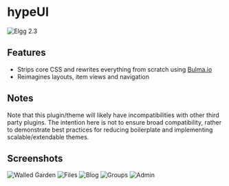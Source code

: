 # hypeUI

![Elgg 2.3](https://img.shields.io/badge/Elgg-2.3-orange.svg?style=flat-square)

## Features

 * Strips core CSS and rewrites everything from scratch using [Bulma.io](http://bulma.io)
 * Reimagines layouts, item views and navigation
 

## Notes

Note that this plugin/theme will likely have incompatibilities with other third party plugins.
The intention here is not to ensure broad compatibility, rather to demonstrate best practices for reducing boilerplate and implementing scalable/extendable themes.

## Screenshots ##

![Walled Garden](https://raw.github.com/hypeJunction/hypeUI/master/screenshots/walled-garden.png "Walled Garden")
![Files](https://raw.github.com/hypeJunction/hypeUI/master/screenshots/files.png "Files")
![Blog](https://raw.github.com/hypeJunction/hypeUI/master/screenshots/blog.png "Blog")
![Groups](https://raw.github.com/hypeJunction/hypeUI/master/screenshots/groups.png "Groups")
![Admin](https://raw.github.com/hypeJunction/hypeUI/master/screenshots/admin.png "Admin")